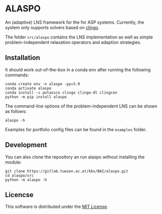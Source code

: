 # ALASPO

An (adaptive) LNS framework for the for ASP systems. Currently, the system only supports solvers based on [clingo](https://potassco.org/). 

The folder `src/alaspo` contains the LNS implementation as well as simple problem-independent relaxation operators and adaption strategies. 

## Installation

It should work out-of-the-box in a conda env after running the following commands:
```
conda create env -n alaspo -py=3.9
conda activate alaspo
conda install -c potassco clingo clingo-dl clingcon
python -m pip install alaspo
```

The command-line options of the problem-independent LNS can be shown as follows:
```
alaspo -h
```

Examples for portfolio config files can be found in the `examples` folder.

## Development

You can also clone the repository an run alaspo without installing the module:
```
git clone https://gitlab.tuwien.ac.at/kbs/BAI/alaspo.git
cd alaspo/src
python -m alaspo -h
```

## Licencse

This software is distributed under the [MIT License](./LICENSE).
